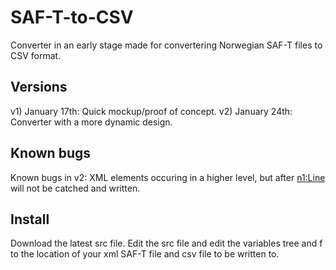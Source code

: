 # SAF-T-to-CSV
Converter in an early stage made for convertering Norwegian SAF-T files to CSV format. 

## Versions
v1) January 17th: Quick mockup/proof of concept.
v2) January 24th: Converter with a more dynamic design.

## Known bugs
Known bugs in v2:
XML elements occuring in a higher level, but after <n1:Line> will not be
catched and written.

## Install
Download the latest src file. Edit the src file and edit the variables
tree and f to the location of your xml SAF-T file and csv file to be written
to.
